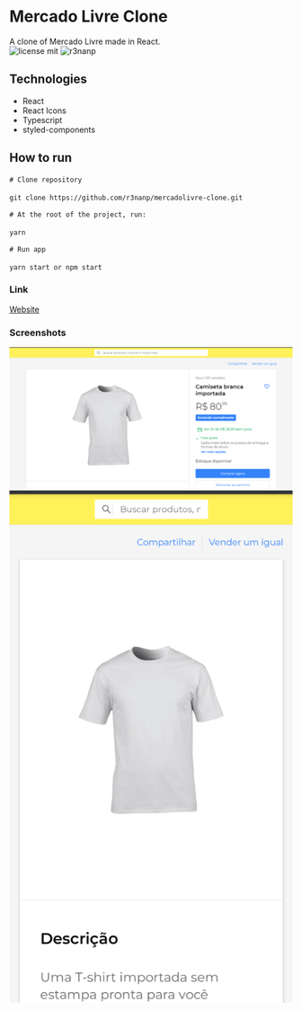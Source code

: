 # Mercado Livre Clone
A clone of Mercado Livre made in React. <br/>
![license mit](https://img.shields.io/github/license/r3nanp/mercadolivre-clone)
![r3nanp](https://img.shields.io/badge/r3nanp-mercadolivre--clone-blue)

## Technologies
* React
* React Icons
* Typescript
* styled-components

## How to run

```
# Clone repository

git clone https://github.com/r3nanp/mercadolivre-clone.git
```

```
# At the root of the project, run:

yarn
```

```
# Run app

yarn start or npm start
```

### Link
[Website](https://r3nanp-mercadolivre-clone.netlify.app/)

### Screenshots
  <img src="./.github/desktopscreenshot.png">
  <img src="./.github/mobilescreenshot.png">

